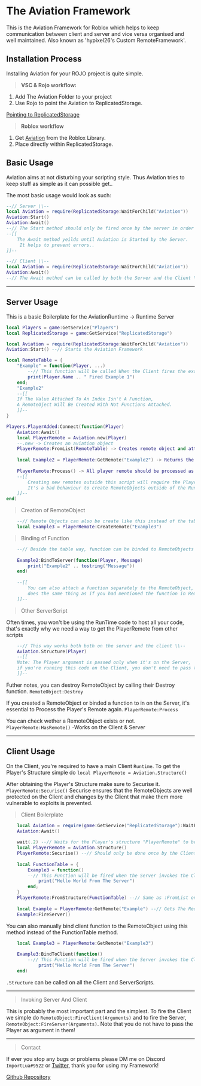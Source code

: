 # The Aviation Framework

This is the Aviation Framework for Roblox which helps to keep communication between client and server and vice versa organised and well maintained. Also known as 'hypixel26's Custom RemoteFramework'.

## Installation Process

Installing Aviation for your ROJO project is quite simple. 

>**VSC & Rojo workflow:**

1. Add The Aviation Folder to your project
1. Use Rojo to point the Aviation to ReplicatedStorage.

[Pointing to ReplicatedStorage](https://github.com/Frieda-VI/Aviation/blob/main/default.project.json)

>**Roblox workflow**
1. Get [Aviation](https://www.roblox.com/library/8014570440/Aviation-V1) from the Roblox Library.
2. Place directly within ReplicatedStorage.

## Basic Usage
Aviation aims at not disturbing your scripting style. Thus Aviation tries to keep stuff as simple as it can possible get..

The most basic usage would look as such:
```lua
--// Server \\--
local Aviation = require(ReplicatedStorage:WaitForChild("Aviation"))
Aviation:Start()
Aviation:Await()
--// The Start method should only be fired once by the server in order to start the Framework \\--
--[[
    The Await method yeilds until Aviation is Started by the Server.
     It helps to prevent errors..
]]--
```

```lua
--// Client \\--
local Aviation = require(ReplicatedStorage:WaitForChild("Aviation"))
Aviation:Await()
--// The Await method can be called by both the Server and the Client \\--
```

---
## Server Usage
This is a basic Boilerplate for the AviationRuntime -> Runtime Server
```lua
local Players = game:GetService("Players")
local ReplicatedStorage = game:GetService("ReplicatedStorage")

local Aviation = require(ReplicatedStorage:WaitForChild("Aviation"))
Aviation:Start() --// Starts the Aviation Framework

local RemoteTable = {
    "Example" = function(Player, ...)
        --// This function will be called When the Client fires the example remote \\--
        print(Player.Name .. " Fired Example 1")
    end;
    "Example2"
    --[[
    If The Value Attached To An Index Isn't A Function,
    A RemoteOject Will Be Created With Not Functions Attached.
    ]]--
}

Players.PlayerAdded:Connect(function(Player)
    Aviation:Await()
    local PlayerRemote = Aviation.new(Player)
    --.new -> Creates an aviation object
    PlayerRemote:FromList(RemoteTable) -> Creates remote object and attaches a function to them if they had one
    
    local Example2 = PlayerRemote:GetRemote("Example2") -> Returns the RemoteObject requested
    
    PlayerRemote:Process() -> All player remote should be processed as soon the functions are attached
    --[[
        Creating new remotes outside this script will require the PlayerRemote to be Processed again!
        It's a bad behaviour to create RemoteObjects outside of the RunTime Script.
    ]]--
end)
```

> Creation of RemoteObject
```lua
    --// Remote Objects can also be create like this instead of the table manner \\--
    local Example3 = PlayerRemote:CreateRemote("Example3")
```

> Binding of Function

```lua
    --// Beside the table way, function can be binded to RemoteObjects in a way demonstrated below \\--
    
    Example2:BindToServer(function(Player, Message)
        print("Example2" .. tostring("Message"))
    end)
    
    --[[
        You can also attach a function separately to the RemoteObject,
        does the same thing as if you had mentioned the function in RemoteTable.
    ]]--
```
> Other ServerScript

Often times, you won't be using the RunTime code to host all your code, that's exactly why we need a way to get the PlayerRemote from other scripts

```lua
    --// This way works both both on the server and the client \\--
    Aviation.Structure(Player)
    --[[ 
    Note: The Player argument is passed only when it's on the Server,
    if you're running this code on the Client, you don't need to pass the Player.
    ]]--
```

Futher notes, you can destroy RemoteObject by calling their Destroy function. `RemoteObject:Destroy`

If you created a RemoteObject or binded a function to in on the Server, it's essential to Process the Player's Remote again. `PlayerRemote:Process`

You can check wether a RemoteObject exists or not. `PlayerRemote:HasRemote()` -Works on the Client & Server

---

## Client Usage

On the Client, you're required to have a main Client `Runtime`.
To get the Player's Structure simple do `local PlayerRemote = Aviation.Structure()`

After obtaining the Player's Structure make sure to Securise it. `PlayerRemote:Securise()`  Securise ensures that the RemoteObjects are well protected on the Client and changes by the Client that make them more vulnerable to exploits is prevented.

> Client Boilerplate

```lua
    local Aviation = require(game:GetService("ReplicatedStorage"):WaitForChild("Aviation"))
    Aviation:Await()
    
    wait(.2) --// Waits for the Player's structure "PlayerRemote" to be processed 
    local PlayerRemote = Aviation.Structure()
    PlayerRemote:Securise() --// Should only be done once by the Client
    
    local FunctionTable = {
        Example3 = function()
        --// This Function will be fired when the Server invokes the Client
            print("Hello World From The Server")
        end;
    }
    PlayerRemote:FromStructure(FunctionTable) --// Same as :FromList on the Server
    
    local Example = PlayerRemote:GetRemote("Example") --// Gets The Requested Remote 
    Example:FireServer()
```

You can also manually bind client function to the RemoteObject using this method instead of the FunctionTable method.

```lua
    local Example3 = PlayerRemote:GetRemote("Example3")
    
    Example3:BindToClient(function()
        --// This Function will be fired when the Server invokes the Client
            print("Hello World From The Server")
    end)
```

`.Structure` can be called on all the Client and ServerScripts. 

---

> Invoking Server And Client

This is probably the most important part and the simplest. To fire the Client we simple do `RemoteObject:FireClient(Arguments)` and to fire the Server, `RemoteObject:FireServer(Arguments)`. Note that you do not have to pass the Player as argument in them!

---

> Contact

If ever you stop any bugs or problems please DM me on Discord `ImportLua#9522` or [Twitter](https://twitter.com/LuaImport), thank you for using my Framework!

[Github Repository](https://github.com/Frieda-VI/Aviation)
